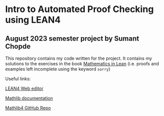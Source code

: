 # Intro to Automated Proof Checking using LEAN4

## August 2023 semester project by Sumant Chopde

This repository contains my code written for the project. It contains my solutions to the exercises in the book [Mathematics in Lean](https://leanprover-community.github.io/mathematics_in_lean/) (i.e. proofs and examples left incomplete using the keyword `sorry`)

Useful links:

[LEAN4 Web editor](https://lean.math.hhu.de/)

[Mathlib documentation](https://leanprover-community.github.io/mathlib4_docs/)

[Mathlib4 GitHub Repo](https://github.com/leanprover-community/mathlib4)
 
